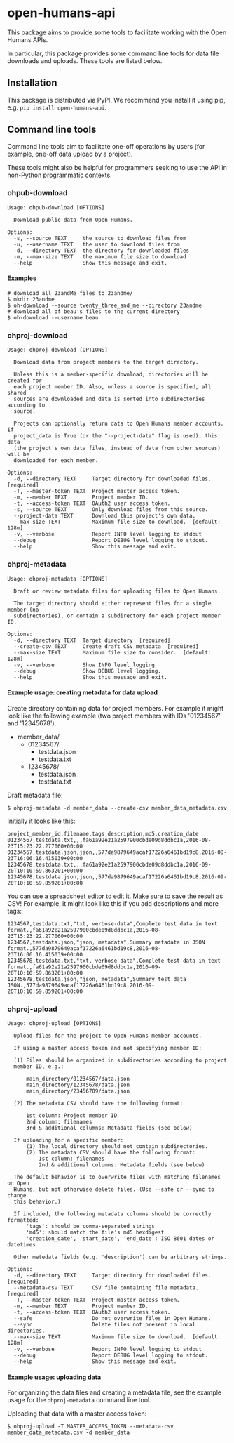 # open-humans-api

This package aims to provide some tools to facilitate working with the Open
Humans APIs.

In particular, this package provides some command line tools for data file
downloads and uploads. These tools are listed below.

## Installation

This package is distributed via PyPI. We recommend you install it using
pip, e.g. `pip install open-humans-api`.

## Command line tools

Command line tools aim to facilitate one-off operations by users
(for example, one-off data upload by a project).

These tools might also be helpful for programmers seeking to use the API
in non-Python programmatic contexts.

### ohpub-download

```
Usage: ohpub-download [OPTIONS]

  Download public data from Open Humans.

Options:
  -s, --source TEXT     the source to download files from
  -u, --username TEXT   the user to download files from
  -d, --directory TEXT  the directory for downloaded files
  -m, --max-size TEXT   the maximum file size to download
  --help                Show this message and exit.
```

#### Examples

```
# download all 23andMe files to 23andme/
$ mkdir 23andme
$ oh-download --source twenty_three_and_me --directory 23andme
# download all of beau's files to the current directory
$ oh-download --username beau
```

### ohproj-download

```
Usage: ohproj-download [OPTIONS]

  Download data from project members to the target directory.

  Unless this is a member-specific download, directories will be created for
  each project member ID. Also, unless a source is specified, all shared
  sources are downloaded and data is sorted into subdirectories according to
  source.

  Projects can optionally return data to Open Humans member accounts. If
  project_data is True (or the "--project-data" flag is used), this data
  (the project's own data files, instead of data from other sources) will be
  downloaded for each member.

Options:
  -d, --directory TEXT     Target directory for downloaded files.  [required]
  -T, --master-token TEXT  Project master access token.
  -m, --member TEXT        Project member ID.
  -t, --access-token TEXT  OAuth2 user access token.
  -s, --source TEXT        Only download files from this source.
  --project-data TEXT      Download this project's own data.
  --max-size TEXT          Maximum file size to download.  [default: 128m]
  -v, --verbose            Report INFO level logging to stdout
  --debug                  Report DEBUG level logging to stdout.
  --help                   Show this message and exit.
```

### ohproj-metadata

```
Usage: ohproj-metadata [OPTIONS]

  Draft or review metadata files for uploading files to Open Humans.

  The target directory should either represent files for a single member (no
  subdirectories), or contain a subdirectory for each project member ID.

Options:
  -d, --directory TEXT  Target directory  [required]
  --create-csv TEXT     Create draft CSV metadata  [required]
  --max-size TEXT       Maximum file size to consider.  [default: 128m]
  -v, --verbose         Show INFO level logging
  --debug               Show DEBUG level logging.
  --help                Show this message and exit.
```

#### Example usage: creating metadata for data upload

Create directory containing data for project members. For example it might
look like the following example (two project members with IDs '01234567'
and '12345678').

* member_data/
  * 01234567/
    * testdata.json
    * testdata.txt
  * 12345678/
    * testdata.json
    * testdata.txt

Draft metadata file:
```
$ ohproj-metadata -d member_data --create-csv member_data_metadata.csv
```

Initially it looks like this:
```
project_member_id,filename,tags,description,md5,creation_date
01234567,testdata.txt,,,fa61a92e21a2597900cbde09d8ddbc1a,2016-08-23T15:23:22.277060+00:00
01234567,testdata.json,json,,577da9879649acaf17226a6461bd19c8,2016-08-23T16:06:16.415039+00:00
12345678,testdata.txt,,,fa61a92e21a2597900cbde09d8ddbc1a,2016-09-20T10:10:59.863201+00:00
12345678,testdata.json,json,,577da9879649acaf17226a6461bd19c8,2016-09-20T10:10:59.859201+00:00
```

You can use a spreadsheet editor to edit it. Make sure to save the result as
CSV! For example, it might look like this if you add descriptions and more tags:
```
1234567,testdata.txt,"txt, verbose-data",Complete test data in text format.,fa61a92e21a2597900cbde09d8ddbc1a,2016-08-23T15:23:22.277060+00:00
1234567,testdata.json,"json, metadata",Summary metadata in JSON format.,577da9879649acaf17226a6461bd19c8,2016-08-23T16:06:16.415039+00:00
12345678,testdata.txt,"txt, verbose-data",Complete test data in text format.,fa61a92e21a2597900cbde09d8ddbc1a,2016-09-20T10:10:59.863201+00:00
12345678,testdata.json,"json, metadata",Summary test data JSON.,577da9879649acaf17226a6461bd19c8,2016-09-20T10:10:59.859201+00:00
```

### ohproj-upload
```
Usage: ohproj-upload [OPTIONS]

  Upload files for the project to Open Humans member accounts.

  If using a master access token and not specifying member ID:

  (1) Files should be organized in subdirectories according to project
  member ID, e.g.:

      main_directory/01234567/data.json
      main_directory/12345678/data.json
      main_directory/23456789/data.json

  (2) The metadata CSV should have the following format:

      1st column: Project member ID
      2nd column: filenames
      3rd & additional columns: Metadata fields (see below)

  If uploading for a specific member:
      (1) The local directory should not contain subdirectories.
      (2) The metadata CSV should have the following format:
          1st column: filenames
          2nd & additional columns: Metadata fields (see below)

  The default behavior is to overwrite files with matching filenames on Open
  Humans, but not otherwise delete files. (Use --safe or --sync to change
  this behavior.)

  If included, the following metadata columns should be correctly formatted:
      'tags': should be comma-separated strings
      'md5': should match the file's md5 hexdigest
      'creation_date', 'start_date', 'end_date': ISO 8601 dates or datetimes

  Other metedata fields (e.g. 'description') can be arbitrary strings.

Options:
  -d, --directory TEXT     Target directory for downloaded files.  [required]
  --metadata-csv TEXT      CSV file containing file metadata.  [required]
  -T, --master-token TEXT  Project master access token.
  -m, --member TEXT        Project member ID.
  -t, --access-token TEXT  OAuth2 user access token.
  --safe                   Do not overwrite files in Open Humans.
  --sync                   Delete files not present in local directories.
  --max-size TEXT          Maximum file size to download.  [default: 128m]
  -v, --verbose            Report INFO level logging to stdout
  --debug                  Report DEBUG level logging to stdout.
  --help                   Show this message and exit.
```

#### Example usage: uploading data

For organizing the data files and creating a metadata file, see the example
usage for the `ohproj-metadata` command line tool.

Uploading that data with a master access token:
```
$ ohproj-upload -T MASTER_ACCESS_TOKEN --metadata-csv member_data_metadata.csv -d member_data
```
